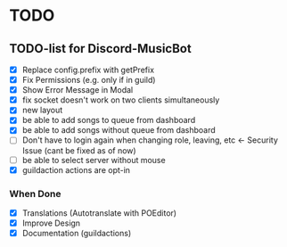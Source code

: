 # TODO

## TODO-list for Discord-MusicBot

- [x] Replace config.prefix with getPrefix
- [x] Fix Permissions (e.g. only if in guild)
- [x] Show Error Message in Modal
- [x] fix socket doesn't work on two clients simultaneously
- [x] new layout
- [x] be able to add songs to queue from dashboard
- [x] be able to add songs without queue from dashboard
- [ ] Don't have to login again when changing role, leaving, etc <- Security Issue (cant be fixed as of now)
- [ ] be able to select server without mouse
- [x] guildaction actions are opt-in

### When Done

- [x] Translations (Autotranslate with POEditor)
- [x] Improve Design
- [x] Documentation (guildactions)
